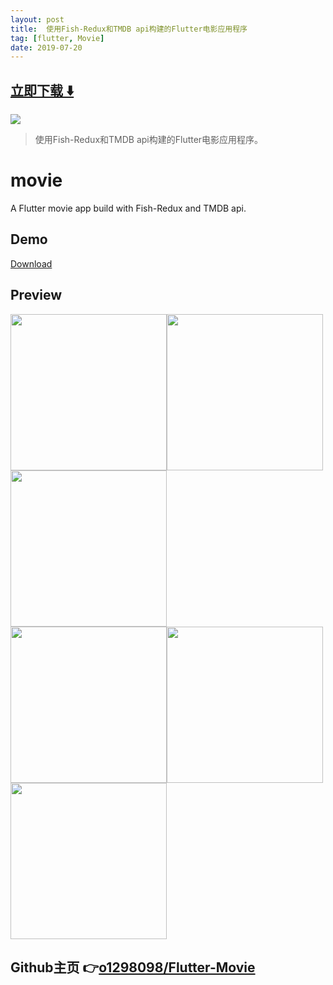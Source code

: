 ```yaml
---
layout: post
title:  使用Fish-Redux和TMDB api构建的Flutter电影应用程序
tag: [flutter, Movie]
date: 2019-07-20
---
```


 


## [立即下载 ️⬇️ ](https://codeload.github.com/o1298098/Flutter-Movie/zip/master) 


 
![](https://flutterawesome.com/content/images/2019/07/movie.jpg)
 
>
> 使用Fish-Redux和TMDB api构建的Flutter电影应用程序。
>

 
# movie

A Flutter movie app build with Fish-Redux and TMDB api.  
## Demo
<a href='https://raw.githubusercontent.com/o1298098/Flutter-Movie/master/build/app/outputs/apk/release/app-release.apk'>Download</a>
## Preview 
<img src="https://github.com/o1298098/Flutter-Movie/blob/master/srceenshot/ios1.png" width="250"/><img src="https://github.com/o1298098/Flutter-Movie/blob/master/srceenshot/ios2.png" width="250"/><img src="https://github.com/o1298098/Flutter-Movie/blob/master/srceenshot/ios3.png" width="250"/>  
<img src="https://github.com/o1298098/Flutter-Movie/blob/master/srceenshot/ios4.png" width="250"/><img src="https://github.com/o1298098/Flutter-Movie/blob/master/srceenshot/ios5.png" width="250"/><img src="https://github.com/o1298098/Flutter-Movie/blob/master/srceenshot/ios6.png" width="250"/>  

## Github主页 👉[o1298098/Flutter-Movie](http://github.com/o1298098/Flutter-Movie)